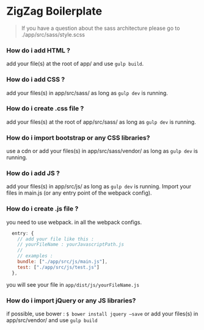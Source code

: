 # ZigZag Boilerplate

> If you have a question about the sass architecture please go to
> ./app/src/sass/style.scss

### How do i add HTML ?
add your file(s) at the root of  app/ and use `gulp build`.

### How do i add CSS ?
add your files(s) in app/src/sass/ as long as `gulp dev` is running.

### How do i create .css file ?
add your files(s) at the root of app/src/sass/ as long as `gulp dev` is running.

### How do i import bootstrap or any CSS libraries?
use a cdn or add your files(s) in app/src/sass/vendor/ as long as `gulp dev` is running.

### How do i add JS ?
add your files(s) in app/src/js/ as long as `gulp dev` is running. Import your files in main.js (or any entry point of the webpack config).

### How do i create .js file ?
you need to use webpack. in all the webpack configs.
```javascript
  entry: {
    // add your file like this :
    // yourFileName : yourJavascriptPath.js
    //
    // examples :
    bundle: ["./app/src/js/main.js"],
    test: ["./app/src/js/test.js"]
  },
```
you will see your file in `app/dist/js/yourFileName.js`

### How do i import jQuery or any JS libraries?
if possible, use bower :
`$ bower install jquery —save`
or add your files(s) in app/src/vendor/ and use `gulp build`
